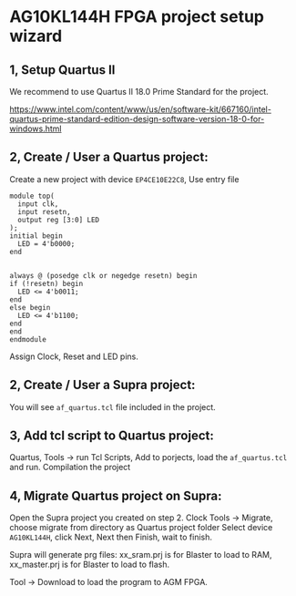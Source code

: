 # AG10KL144H FPGA project setup wizard

## 1, Setup Quartus II
  We recommend to use Quartus II 18.0 Prime Standard for the project.
  
  https://www.intel.com/content/www/us/en/software-kit/667160/intel-quartus-prime-standard-edition-design-software-version-18-0-for-windows.html

## 2, Create / User a Quartus project:
  Create a new project with device `EP4CE10E22C8`, 
  Use entry file
  ```
  module top(
	input clk,
	input resetn,
	output reg [3:0] LED
);
initial begin
	LED = 4'b0000;
end


always @ (posedge clk or negedge resetn) begin
  if (!resetn) begin
    LED <= 4'b0011;
  end
  else begin
    LED <= 4'b1100;
  end
end
endmodule 
  ```
Assign Clock, Reset and LED pins.

## 2, Create / User a Supra project:
  You will see `af_quartus.tcl` file included in the project.
  
## 3, Add tcl script to Quartus project:
  Quartus, Tools -> run Tcl Scripts, Add to porjects, load the `af_quartus.tcl` and run.
  Compilation the project

## 4, Migrate Quartus project on Supra:
  Open the Supra project you created on step 2.
  Clock Tools -> Migrate, choose migrate from directory as Quartus project folder
  Select device `AG10KL144H`, click Next, Next then Finish, wait to finish.

  Supra will generate prg files:
  xx_sram.prj is for Blaster to load to RAM, xx_master.prj is for Blaster to load to flash.

  Tool -> Download to load the program to AGM FPGA.
  
  
